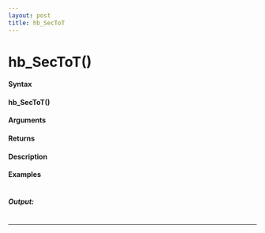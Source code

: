 ```yaml
---
layout: post
title: hb_SecToT
---
```


# hb_SecToT()


#### Syntax

#### hb_SecToT()

#### Arguments

#### Returns

#### Description

#### Examples

```

```

##### Output:

```

```

---